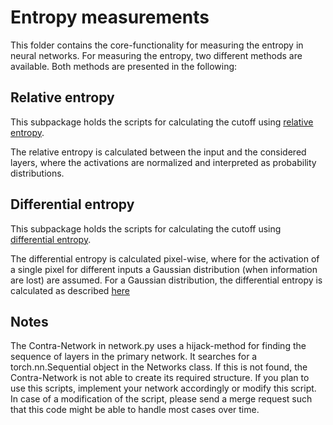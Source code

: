# Entropy measurements

This folder contains the core-functionality for measuring the entropy in neural networks.
For measuring the entropy, two different methods are available. 
Both methods are presented in the following:

## Relative entropy

This subpackage holds the scripts for calculating the
cutoff using [relative entropy](https://en.wikipedia.org/wiki/Kullback%E2%80%93Leibler_divergence).

The relative entropy is calculated between the input and the considered layers, where the activations are normalized
and interpreted as probability distributions.


## Differential entropy

This subpackage holds the scripts for calculating the 
cutoff using [differential entropy](https://de.wikipedia.org/wiki/Differentielle_Entropie).

The differential entropy is calculated pixel-wise, where for the activation
of a single pixel for different inputs a Gaussian distribution (when information are lost)
are assumed. For a Gaussian distribution, the differential entropy is calculated as 
described [here](https://math.stackexchange.com/questions/1804805/how-is-the-entropy-of-the-normal-distribution-derived)


## Notes
The Contra-Network in network.py uses a hijack-method for finding the sequence of layers in the primary network.
It searches for a torch.nn.Sequential object in the Networks class. 
If this is not found, the Contra-Network is not able to create its required structure.
If you plan to use this scripts, implement your network accordingly or modify this script.
In case of a modification of the script, please send a merge request such that this code might be able to handle
most cases over time.



